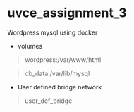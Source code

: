 # uvce_assignment_3
Wordpress mysql using docker 
- volumes  
> wordpress:/var/www/html
 
> db_data:/var/lib/mysql    

- User defined bridge network  
>user_def_bridge
